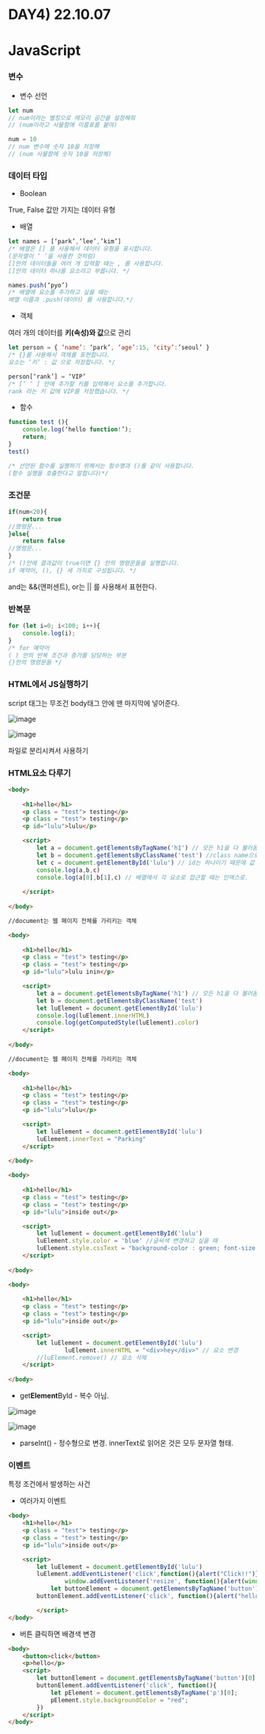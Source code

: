 # DAY4) 22.10.07

# JavaScript

### 변수

- 변수 선언

```jsx
let num
// num이라는 별칭으로 메모리 공간을 설정해줘
// (num이라고 사물함에 이름표를 붙여)
```

```jsx
num = 10
// num 변수에 숫자 10을 저장해
// (num 사물함에 숫자 10을 저장해)
```

### 데이터 타입

- Boolean

True, False 값만 가지는 데이터 유형

- 배열

```jsx
let names = [‘park’,’lee’,’kim’]
/* 배열은 [] 를 사용해서 데이터 유형을 표시합니다. 
(문자열이 ‘ ‘을 사용한 것처럼)
[]안의 데이터들을 여러 개 입력할 때는 , 를 사용합니다.
[]안의 데이터 하나를 요소라고 부릅니다. */

names.push(‘pyo’)
/* 배열에 요소를 추가하고 싶을 때는
배열 이름과 .push(데이터) 를 사용합니다.*/
```

- 객체

여러 개의 데이터를 **키(속성)와 값**으로 관리

```jsx
let person = { ‘name’: ‘park’, ‘age’:15, ‘city’:’seoul’ }
/* {}를 사용해서 객체를 표현합니다.
요소는 ‘키’ : 값 으로 저장합니다. */ 

person[‘rank’] = ‘VIP’
/* [‘ ‘ ] 안에 추가할 키를 입력해서 요소를 추가합니다.
rank 라는 키 값에 VIP를 저장했습니다. */ 
```

- 함수

```jsx
function test (){
	console.log(‘hello function!’);
	return;
}
test() 

/* 선언된 함수를 실행하기 위해서는 함수명과 ()를 같이 사용합니다.
(함수 실행을 호출한다고 말합니다)*/
```

### 조건문

```jsx
if(num<20){
	return true 
//명령문... 
}else{
	return false 
//명령문...
}
/* ()안에 결과값이 true이면 {} 안의 명령문들을 실행합니다.
if 예약어, (), {} 세 가지로 구성됩니다. */ 
```

and는 &&(앤퍼센트), or는 || 를 사용해서 표현한다. 

### 반복문

```jsx
for (let i=0; i<100; i++){ 
	console.log(i);
}
/* for 예약어
( ) 안의 반복 조건과 증가를 담당하는 부분
{}안의 명령문들 */
```

### HTML에서 JS실행하기

script 태그는 무조건 body태그 안에 맨 마지막에 넣어준다.

![image](https://user-images.githubusercontent.com/95389515/194595210-3f202105-1aa7-452c-9406-efa46a0d54b3.png)

![image](https://user-images.githubusercontent.com/95389515/194595285-159ebcaa-2781-4d00-8ce3-54e04c7f1422.png)

파일로 분리시켜서 사용하기

### HTML요소 다루기

```html
<body>
    
    <h1>hello</h1>
    <p class = "test"> testing</p>
    <p class = "test"> testing</p>
    <p id="lulu">lulu</p> 

    <script>
        let a = document.getElementsByTagName('h1') // 모든 h1을 다 불러옴. 배열의 형태. 
        let b = document.getElementsByClassName('test') //class name으로 불러옴. 배열 반환.
        let c = document.getElementById('lulu') // id는 하나이기 때문에 값 자체로 저장. 
        console.log(a,b,c)
        console.log(a[0],b[1],c) // 배열에서 각 요소로 접근할 때는 인덱스로.
    
    </script>
    
</body>

//document는 웹 페이지 전체를 가리키는 객체 
```

```html
<body>
    
    <h1>hello</h1>
    <p class = "test"> testing</p>
    <p class = "test"> testing</p>
    <p id="lulu">lulu inin</p> 

    <script>
        let a = document.getElementsByTagName('h1') // 모든 h1을 다 불러옴. 배열의 형태. 
        let b = document.getElementsByClassName('test')
        let luElement = document.getElementById('lulu')
        console.log(luElement.innerHTML)
        console.log(getComputedStyle(luElement).color)
    </script>
    
</body>

//document는 웹 페이지 전체를 가리키는 객체 
```

```html
<body>
    
    <h1>hello</h1>
    <p class = "test"> testing</p>
    <p class = "test"> testing</p>
    <p id="lulu">lulu</p> 

    <script>
        let luElement = document.getElementById('lulu')
        luElement.innerText = "Parking" 
    </script>
    
</body>
```

```html
<body>
    
    <h1>hello</h1>
    <p class = "test"> testing</p>
    <p class = "test"> testing</p>
    <p id="lulu">inside out</p> 

    <script>
        let luElement = document.getElementById('lulu')
        luElement.style.color = 'blue' //글씨색 변경하고 싶을 때 
        luElement.style.cssText = "background-color : green; font-size:20px;" // 여러개를 동시에 변경할 때 
    </script>
    
</body>
```

```html
<body>
    
    <h1>hello</h1>
    <p class = "test"> testing</p>
    <p class = "test"> testing</p>
    <p id="lulu">inside out</p> 

    <script>
        let luElement = document.getElementById('lulu')
				luElement.innerHTML = "<div>hey</div>" // 요소 변경
        //luElement.remove() // 요소 삭제 
    </script>
    
</body>
```

- get**Element**ById - 복수 아님.

![image](https://user-images.githubusercontent.com/95389515/194595352-29733853-9c56-4b61-8980-2e83e623557e.png)

![image](https://user-images.githubusercontent.com/95389515/194595407-86d92d67-2cf4-47fa-afef-59d3c985ec50.png)

- parseInt() - 정수형으로 변경. innerText로 읽어온 것은 모두 문자열 형태.

### 이벤트

특정 조건에서 발생하는 사건 

- 여러가지 이벤트

```html
<body>
    <h1>hello</h1>
    <p class = "test"> testing</p>
    <p class = "test"> testing</p>
    <p id="lulu">inside out</p> 

    <script>
        let luElement = document.getElementById('lulu')
        luElement.addEventListener('click',function(){alert("Click!!")}) // 클릭할 때 
				window.addEventListener('resize', function(){alert(window.innerWidth)}) //윈도우 사이즈 변경할 때 
		    let buttonElement = document.getElementsByTagName('button')[0]
        buttonElement.addEventListener('click', function(){alert("hello!")}) // 버튼 클릭하면 알림. 

		</script>
</body>
```

- 버튼 클릭하면 배경색 변경

```html
<body>
    <button>click</button>
    <p>hello</p>
    <script>
        let buttonElement = document.getElementsByTagName('button')[0];
        buttonElement.addEventListener('click', function(){
            let pElement = document.getElementsByTagName('p')[0];
            pElement.style.backgroundColor = "red";
        })
    </script>
</body>
```
